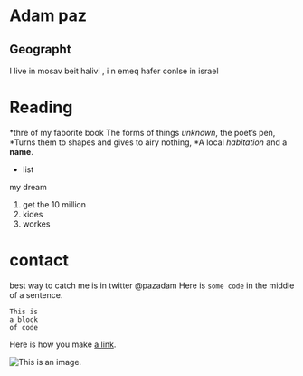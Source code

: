 # Adam paz

## Geographt

I live in mosav beit halivi , i n emeq hafer conlse in israel
# Reading
*thre of my faborite book
The forms of things *unknown*, the poet’s pen,
*Turns them to shapes and gives to airy nothing,
*A local *habitation* and a **name**.
- list

my dream 

1. get the 10 million
2. kides
3. workes
# contact
best way to catch me is in twitter
@pazadam
Here is `some code` in the middle of a sentence.

```
This is
a block
of code
```

Here is how you make [a link](https://www.wikipedia.org/).

![This is an image.](https://github.com/yihui/xaringan/releases/download/v0.0.2/karl-moustache.jpg)

